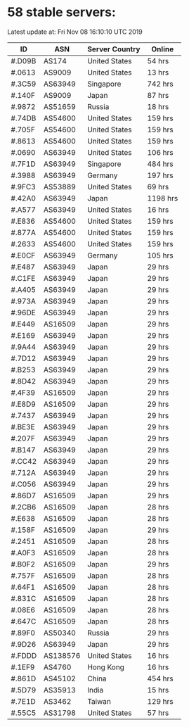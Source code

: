 # 58 stable servers:

Latest update at: Fri Nov 08 16:10:10 UTC 2019

| ID | ASN | Server Country | Online |
| -- | --- | -------------- | ------ |
| #.D09B | AS174 | United States | 54 hrs |
| #.0613 | AS9009 | United States | 13 hrs |
| #.3C59 | AS63949 | Singapore | 742 hrs |
| #.140F | AS9009 | Japan | 87 hrs |
| #.9872 | AS51659 | Russia | 18 hrs |
| #.74DB | AS54600 | United States | 159 hrs |
| #.705F | AS54600 | United States | 159 hrs |
| #.8613 | AS54600 | United States | 159 hrs |
| #.0690 | AS63949 | United States | 106 hrs |
| #.7F1D | AS63949 | Singapore | 484 hrs |
| #.3988 | AS63949 | Germany | 197 hrs |
| #.9FC3 | AS53889 | United States | 69 hrs |
| #.42A0 | AS63949 | Japan | 1198 hrs |
| #.A577 | AS63949 | United States | 16 hrs |
| #.E836 | AS54600 | United States | 159 hrs |
| #.877A | AS54600 | United States | 159 hrs |
| #.2633 | AS54600 | United States | 159 hrs |
| #.E0CF | AS63949 | Germany | 105 hrs |
| #.E487 | AS63949 | Japan | 29 hrs |
| #.C1FE | AS63949 | Japan | 29 hrs |
| #.A405 | AS63949 | Japan | 29 hrs |
| #.973A | AS63949 | Japan | 29 hrs |
| #.96DE | AS63949 | Japan | 29 hrs |
| #.E449 | AS16509 | Japan | 29 hrs |
| #.E169 | AS63949 | Japan | 29 hrs |
| #.9A44 | AS63949 | Japan | 29 hrs |
| #.7D12 | AS63949 | Japan | 29 hrs |
| #.B253 | AS63949 | Japan | 29 hrs |
| #.8D42 | AS63949 | Japan | 29 hrs |
| #.4F39 | AS16509 | Japan | 29 hrs |
| #.E8D9 | AS16509 | Japan | 29 hrs |
| #.7437 | AS63949 | Japan | 29 hrs |
| #.BE3E | AS63949 | Japan | 29 hrs |
| #.207F | AS63949 | Japan | 29 hrs |
| #.B147 | AS63949 | Japan | 29 hrs |
| #.CC42 | AS63949 | Japan | 29 hrs |
| #.712A | AS63949 | Japan | 29 hrs |
| #.C056 | AS63949 | Japan | 29 hrs |
| #.86D7 | AS16509 | Japan | 29 hrs |
| #.2CB6 | AS16509 | Japan | 28 hrs |
| #.E638 | AS16509 | Japan | 28 hrs |
| #.158F | AS16509 | Japan | 29 hrs |
| #.2451 | AS16509 | Japan | 28 hrs |
| #.A0F3 | AS16509 | Japan | 28 hrs |
| #.B0F2 | AS16509 | Japan | 29 hrs |
| #.757F | AS16509 | Japan | 28 hrs |
| #.64F1 | AS16509 | Japan | 28 hrs |
| #.831C | AS16509 | Japan | 28 hrs |
| #.08E6 | AS16509 | Japan | 28 hrs |
| #.647C | AS16509 | Japan | 28 hrs |
| #.89F0 | AS50340 | Russia | 29 hrs |
| #.9D26 | AS63949 | Japan | 29 hrs |
| #.FDDD | AS138576 | United States | 16 hrs |
| #.1EF9 | AS4760 | Hong Kong | 16 hrs |
| #.861D | AS45102 | China | 454 hrs |
| #.5D79 | AS35913 | India | 15 hrs |
| #.7E1D | AS3462 | Taiwan | 129 hrs |
| #.55C5 | AS31798 | United States | 57 hrs |

